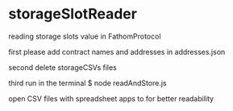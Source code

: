 # storageSlotReader
reading storage slots value in FathomProtocol

first
please add contract names and addresses in addresses.json

second
delete storageCSVs files

third 
run in the terminal
$ node readAndStore.js

open CSV files with spreadsheet apps to for better readability
